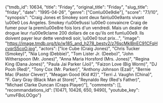 {"tmdb_id": 10634, "title": "Friday", "original_title": "Friday", "slug_title": "friday", "date": "1995-04-26", "genre": ["Com\u00e9die"], "score": "7.1/10", "synopsis": "Craig Jones et Smokey sont deux fain\u00e9ants vivant \u00e0 Los Angeles. Smokey r\u00e9ussi \u00e0 convaincre Craig de fumer pour la premi\u00e8re fois lors d'un vendredi. Mais un dealer de drogue leur r\u00e9clame 200 dollars de ce qu'ils ont fum\u00e9. Ils doivent payer leur dette vendredi soir, \u00e0 tout prix...", "image": "https://image.tmdb.org/t/p/w185_and_h278_bestv2/z76scMklBnEC91CFqHcvqrS5coO.jpg", "actors": ["Ice Cube (Craig Jones)", "Chris Tucker (Smokey)", "Nia Long (Debbie)", "Tom Lister Jr. (Deebo)", "John Witherspoon (Mr. Jones)", "Anna Maria Horsford (Mrs. Jones)", "Regina King (Dana Jones)", "Paula Jai Parker (Joi)", "Faizon Love (Big Worm)", "DJ Pooh (Red)", "Tony Cox (Mr. Parker)", "Anthony Johnson (Ezal)", "Bernie Mac (Pastor Clever)", "Meagan Good (Kid #2)", "Terri J. Vaughn (China)", "F. Gary Gray (Black Man at Store)", "Reynaldo Rey (Red's Father)", "Michael Clarke Duncan (Craps Player)"], "comments": [], "recommandations_id": [10471, 10426, 650, 9490], "youtube_key": "umvFBoLOOgo"}